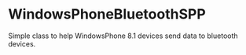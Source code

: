 # WindowsPhoneBluetoothSPP
Simple class to help WindowsPhone 8.1 devices send data to bluetooth devices.
